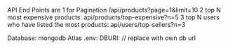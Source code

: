 API End Points are
1 for Pagination
/api/products?page=1&limit=10
2 top N most expensive products:
api/products/top-expensive?n=5
3 top N users who have listed the most products:
api/users/top-sellers?n=3

Database: mongodb Atlas
.env: DBURI: // replace with own db url
